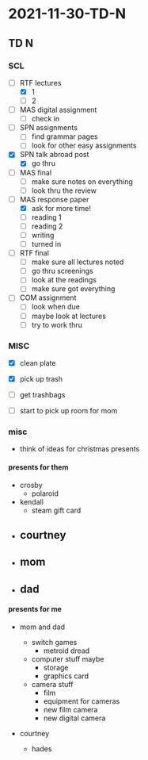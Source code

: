 # 2021-11-30-TD-N
## TD N

### SCL
- [ ] RTF lectures
  - [x] 1
  - [ ] 2
- [ ] MAS digital assignment
  - [ ] check in
- [ ] SPN assignments
  - [ ] find grammar pages
  - [ ] look for other easy assignments
- [x] SPN talk abroad post
  - [x] go thru 
- [ ] MAS final
  - [ ] make sure notes on everything
  - [ ] look thru the review
- [ ] MAS response paper
  - [x] ask for more time!
  - [ ] reading 1
  - [ ] reading 2
  - [ ] writing
  - [ ] turned in
- [ ] RTF final
  - [ ] make sure all lectures noted
  - [ ] go thru screenings
  - [ ] look at the readings
  - [ ] make sure got everything
- [ ] COM assignment
  - [ ] look when due
  - [ ] maybe look at lectures
  - [ ] try to work thru

### MISC
- [x] clean plate
- [x] pick up trash
- [ ] get trashbags
- [ ] start to pick up room for mom
















### misc
- think of ideas for christmas presents

#### presents for them
- crosby
  - polaroid
- kendall
  - steam gift card
- courtney
  - 
- mom 
  - 
- dad 
  - 






#### presents for me 
- mom and dad
  - switch games
    - metroid dread 
  - computer stuff maybe 
    - storage
	- graphics card
  - camera stuff 
    - film
	- equipment for cameras
	- new film camera 
	- new digital camera 






- courtney 
  - hades
